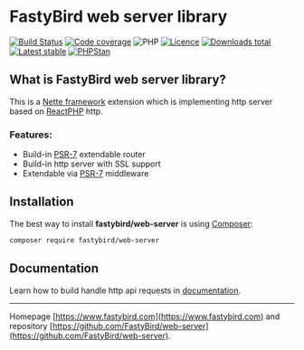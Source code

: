 # FastyBird web server library

[![Build Status](https://badgen.net/github/checks/FastyBird/web-server/master?cache=300&style=flast-square)](https://github.com/FastyBird/web-server/actions)
[![Code coverage](https://badgen.net/coveralls/c/github/FastyBird/web-server?cache=300&style=flast-square)](https://coveralls.io/r/FastyBird/web-server)
![PHP](https://badgen.net/packagist/php/FastyBird/web-server?cache=300&style=flast-square)
[![Licence](https://badgen.net/packagist/license/FastyBird/web-server?cache=300&style=flast-square)](https://github.com/FastyBird/web-server/blob/master/LICENSE.md)
[![Downloads total](https://badgen.net/packagist/dt/FastyBird/web-server?cache=300&style=flast-square)](https://packagist.org/packages/FastyBird/web-server)
[![Latest stable](https://badgen.net/packagist/v/FastyBird/web-server/latest?cache=300&style=flast-square)](https://packagist.org/packages/FastyBird/web-server)
[![PHPStan](https://img.shields.io/badge/PHPStan-enabled-brightgreen.svg?style=flat-square)](https://github.com/phpstan/phpstan)

## What is FastyBird web server library?

This is a [Nette framework](https://nette.org) extension which is implementing http server based on [ReactPHP](https://github.com/reactphp/http) http.

### Features:

- Build-in [PSR-7](http://www.php-fig.org/psr/psr-7/) extendable router
- Build-in http server with SSL support
- Extendable via [PSR-7](http://www.php-fig.org/psr/psr-7/) middleware

## Installation

The best way to install **fastybird/web-server** is using [Composer](http://getcomposer.org/):

```sh
composer require fastybird/web-server
```

## Documentation

Learn how to build handle http api requests in [documentation](https://github.com/FastyBird/web-server/blob/master/.docs/en/index.md).

***
Homepage [https://www.fastybird.com](https://www.fastybird.com) and repository [https://github.com/FastyBird/web-server](https://github.com/FastyBird/web-server).
